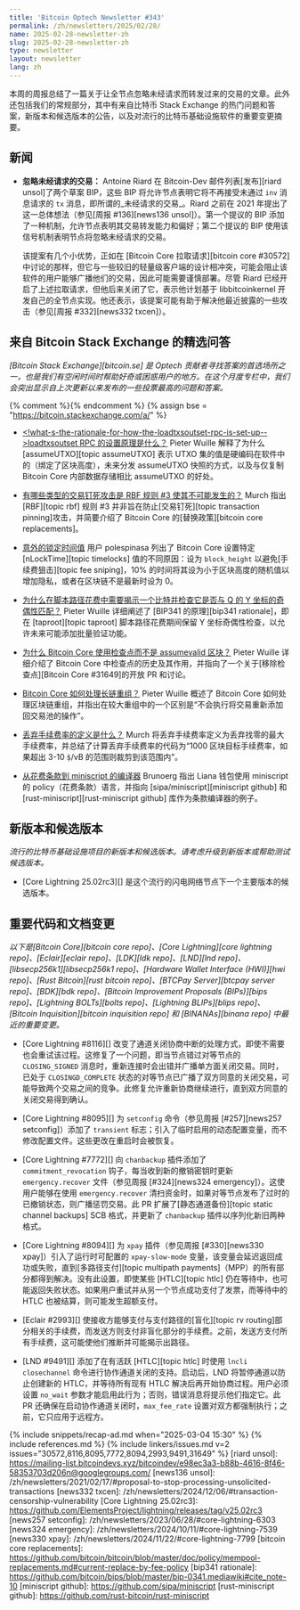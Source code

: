 ```yaml
---
title: 'Bitcoin Optech Newsletter #343'
permalink: /zh/newsletters/2025/02/28/
name: 2025-02-28-newsletter-zh
slug: 2025-02-28-newsletter-zh
type: newsletter
layout: newsletter
lang: zh
---
```

本周的周报总结了一篇关于让全节点忽略未经请求而转发过来的交易的文章。此外还包括我们的常规部分，其中有来自比特币 Stack Exchange 的热门问题和答案，新版本和候选版本的公告，以及对流行的比特币基础设施软件的重要变更摘要。

## 新闻

- **<!--ignoring-unsolicited-transactions-->忽略未经请求的交易：** Antoine Riard 在 Bitcoin-Dev 邮件列表[发布][riard unsol]了两个草案 BIP，这些 BIP 将允许节点表明它将不再接受未通过 `inv` 消息请求的 `tx` 消息，即所谓的_未经请求的交易_。Riard 之前在 2021 年提出了这一总体想法（参见[周报 #136][news136 unsol]）。第一个提议的 BIP 添加了一种机制，允许节点表明其交易转发能力和偏好；第二个提议的 BIP 使用该信号机制表明节点将忽略未经请求的交易。

  该提案有几个小优势，正如在 [Bitcoin Core 拉取请求][bitcoin core #30572]中讨论的那样，但它与一些较旧的轻量级客户端的设计相冲突，可能会阻止该软件的用户能够广播他们的交易，因此可能需要谨慎部署。尽管 Riard 已经开启了上述拉取请求，但他后来关闭了它，表示他计划基于 libbitcoinkernel 开发自己的全节点实现。他还表示，该提案可能有助于解决他最近披露的一些攻击（参见[周报 #332][news332 txcen]）。

## 来自 Bitcoin Stack Exchange 的精选问答

*[Bitcoin Stack Exchange][bitcoin.se] 是 Optech 贡献者寻找答案的首选场所之一，也是我们有空闲时间时帮助好奇或困惑用户的地方。在这个月度专栏中，我们会突出显示自上次更新以来发布的一些投票最高的问题和答案。*

{% comment %}<!-- https://bitcoin.stackexchange.com/search?tab=votes&q=created%3a1m..%20is%3aanswer -->{% endcomment %}
{% assign bse = "https://bitcoin.stackexchange.com/a/" %}

- [<!what-s-the-rationale-for-how-the-loadtxsoutset-rpc-is-set-up-->loadtxsoutset RPC 的设置原理是什么？]({{bse}}125627)
  Pieter Wuille 解释了为什么 [assumeUTXO][topic assumeUTXO] 表示 UTXO 集的值是硬编码在软件中的（绑定了区块高度），未来分发 assumeUTXO 快照的方式，以及与仅复制 Bitcoin Core 内部数据存储相比 assumeUTXO 的好处。

- [<!--are-there-classes-of-pinning-attacks-that-rbf-rule-3-makes-impossible-->有哪些类型的交易钉死攻击是 RBF 规则 #3 使其不可能发生的？]({{bse}}125461)
  Murch 指出 [RBF][topic rbf] 规则 #3 并非旨在防止[交易钉死][topic transaction pinning]攻击，并简要介绍了 Bitcoin Core 的[替换政策][bitcoin core replacements]。

- [<!--unexpected-locktime-values-->意外的锁定时间值]({{bse}}125562)
  用户 polespinasa 列出了 Bitcoin Core 设置特定 [nLockTime][topic timelocks] 值的不同原因：设为 `block_height` 以避免[手续费狙击][topic fee sniping]，10% 的时间将其设为小于区块高度的随机值以增加隐私，或者在区块链不是最新时设为 0。

- [<!--why-is-it-necessary-to-reveal-a-bit-in-a-script-path-spend-and-check-that-it-matches-the-parity-of-the-y-coordinate-of-q-->为什么在脚本路径花费中需要揭示一个比特并检查它是否与 Q 的 Y 坐标的奇偶性匹配？]({{bse}}125502)
  Pieter Wuille 详细阐述了 [BIP341 的原理][bip341 rationale]，即在 [taproot][topic taproot] 脚本路径花费期间保留 Y 坐标奇偶性检查，以允许未来可能添加批量验证功能。

- [<!--why-does-bitcoin-core-use-checkpoints-and-not-the-assumevalid-block-->为什么 Bitcoin Core 使用检查点而不是 assumevalid 区块？]({{bse}}125626)
  Pieter Wuille 详细介绍了 Bitcoin Core 中检查点的历史及其作用，并指向了一个关于[移除检查点][Bitcoin Core #31649]的开放 PR 和讨论。

- [<!--how-does-bitcoin-core-handle-long-reorgs-->Bitcoin Core 如何处理长链重组？]({{bse}}105525)
  Pieter Wuille 概述了 Bitcoin Core 如何处理区块链重组，并指出在较大重组中的一个区别是“不会执行将交易重新添加回交易池的操作”。

- [<!--what-is-the-definition-of-discard-feerate-->丢弃手续费率的定义是什么？]({{bse}}125623)
  Murch 将丢弃手续费率定义为丢弃找零的最大手续费率，并总结了计算丢弃手续费率的代码为“1000 区块目标手续费率，如果超出 3-10 ṩ/vB 的范围则裁剪到该范围内”。

- [<!--policy-to-miniscript-compiler-->从花费条款到 miniscript 的编译器]({{bse}}125406)
  Brunoerg 指出 Liana 钱包使用 miniscript 的 policy（花费条款）语言，并指向 [sipa/miniscript][miniscript github] 和 [rust-miniscript][rust-miniscript github] 库作为条款编译器的例子。

## 新版本和候选版本

_流行的比特币基础设施项目的新版本和候选版本。请考虑升级到新版本或帮助测试候选版本。_

- [Core Lightning 25.02rc3][] 是这个流行的闪电网络节点下一个主要版本的候选版本。

## 重要代码和文档变更

_以下是[Bitcoin Core][bitcoin core repo]、[Core Lightning][core lightning repo]、[Eclair][eclair repo]、[LDK][ldk repo]、[LND][lnd repo]、[libsecp256k1][libsecp256k1 repo]、[Hardware Wallet Interface (HWI)][hwi repo]、[Rust Bitcoin][rust bitcoin repo]、[BTCPay Server][btcpay server repo]、[BDK][bdk repo]、[Bitcoin Improvement Proposals (BIPs)][bips repo]、[Lightning BOLTs][bolts repo]、[Lightning BLIPs][blips repo]、[Bitcoin Inquisition][bitcoin inquisition repo] 和 [BINANAs][binana repo] 中最近的重要变更。_

- [Core Lightning #8116][] 改变了通道关闭协商中断的处理方式，即使不需要也会重试该过程。这修复了一个问题，即当节点错过对等节点的 `CLOSING_SIGNED` 消息时，重新连接时会出错并广播单方面关闭交易。同时，已处于 `CLOSINGD_COMPLETE` 状态的对等节点已广播了双方同意的关闭交易，可能导致两个交易之间的竞争。此修复允许重新协商继续进行，直到双方同意的关闭交易得到确认。

- [Core Lightning #8095][] 为 `setconfig` 命令（参见周报 [#257][news257 setconfig]）添加了 `transient` 标志；引入了临时启用的动态配置变量，而不修改配置文件。这些更改在重启时会被恢复。

- [Core Lightning #7772][] 向 `chanbackup` 插件添加了 `commitment_revocation` 钩子，每当收到新的撤销密钥时更新 `emergency.recover` 文件（参见周报 [#324][news324 emergency]）。这使用户能够在使用 `emergency.recover` 清扫资金时，如果对等节点发布了过时的已撤销状态，则广播惩罚交易。此 PR 扩展了[静态通道备份][topic static channel backups] SCB 格式，并更新了 `chanbackup` 插件以序列化新旧两种格式。

- [Core Lightning #8094][] 为 `xpay` 插件（参见周报 [#330][news330 xpay]）引入了运行时可配置的 `xpay-slow-mode` 变量，该变量会延迟返回成功或失败，直到[多路径支付][topic multipath payments]（MPP）的所有部分都得到解决。没有此设置，即使某些 [HTLC][topic htlc] 仍在等待中，也可能返回失败状态。如果用户重试并从另一个节点成功支付了发票，而等待中的 HTLC 也被结算，则可能发生超额支付。

- [Eclair #2993][] 使接收方能够支付与支付路径的[盲化][topic rv routing]部分相关的手续费，而发送方则支付非盲化部分的手续费。之前，发送方支付所有手续费，这可能使他们推断并可能揭示出路径。

- [LND #9491][] 添加了在有活跃 [HTLC][topic htlc] 时使用 `lncli closechannel` 命令进行协作通道关闭的支持。启动后，LND 将暂停通道以防止创建新的 HTLC，并等待所有现有 HTLC 解决后再开始协商过程。用户必须设置 `no_wait` 参数才能启用此行为；否则，错误消息将提示他们指定它。此 PR 还确保在启动协作通道关闭时，`max_fee_rate` 设置对双方都强制执行；之前，它只应用于远程方。

{% include snippets/recap-ad.md when="2025-03-04 15:30" %}
{% include references.md %}
{% include linkers/issues.md v=2 issues="30572,8116,8095,7772,8094,2993,9491,31649" %}
[riard unsol]: https://mailing-list.bitcoindevs.xyz/bitcoindev/e98ec3a3-b88b-4616-8f46-58353703d206n@googlegroups.com/
[news136 unsol]: /zh/newsletters/2021/02/17/#proposal-to-stop-processing-unsolicited-transactions
[news332 txcen]: /zh/newsletters/2024/12/06/#transaction-censorship-vulnerability
[Core Lightning 25.02rc3]: https://github.com/ElementsProject/lightning/releases/tag/v25.02rc3
[news257 setconfig]: /zh/newsletters/2023/06/28/#core-lightning-6303
[news324 emergency]: /zh/newsletters/2024/10/11/#core-lightning-7539
[news330 xpay]: /zh/newsletters/2024/11/22/#core-lightning-7799
[bitcoin core replacements]: https://github.com/bitcoin/bitcoin/blob/master/doc/policy/mempool-replacements.md#current-replace-by-fee-policy
[bip341 rationale]: https://github.com/bitcoin/bips/blob/master/bip-0341.mediawiki#cite_note-10
[miniscript github]: https://github.com/sipa/miniscript
[rust-miniscript github]: https://github.com/rust-bitcoin/rust-miniscript
